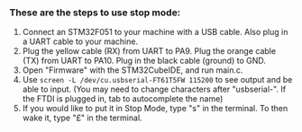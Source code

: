 ### These are the steps to use stop mode:
  1. Connect an STM32F051 to your machine with a USB cable. Also plug in a UART cable to your machine.
  2. Plug the yellow cable (RX) from UART to PA9. Plug the orange cable (TX) from UART to PA10. Plug in the black cable (ground) to GND.
  3. Open "Firmware" with the STM32CubeIDE, and run main.c.
  4. Use `screen -L /dev/cu.usbserial-FT61T5FW 115200` to see output and be able to input. (You may need to change characters after "usbserial-". If the FTDI is plugged in, tab to autocomplete the name)
  5. If you would like to put it in Stop Mode, type "s" in the terminal. To then wake it, type "£" in the terminal.
